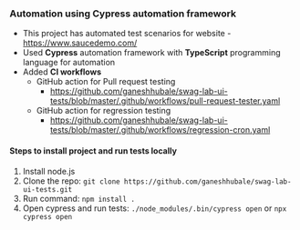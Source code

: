 ### Automation using Cypress automation framework

- This project has automated test scenarios for website - https://www.saucedemo.com/
- Used **Cypress** automation framework with **TypeScript** programming language for automation
- Added **CI workflows**
    - GitHub action for Pull request testing
        - https://github.com/ganeshhubale/swag-lab-ui-tests/blob/master/.github/workflows/pull-request-tester.yaml
    - GitHub action for regression testing
        - https://github.com/ganeshhubale/swag-lab-ui-tests/blob/master/.github/workflows/regression-cron.yaml

#### Steps to install project and run tests locally

1. Install node.js
2. Clone the repo: `git clone https://github.com/ganeshhubale/swag-lab-ui-tests.git`
3. Run command: `npm install .`
4. Open cypress and run tests: `./node_modules/.bin/cypress open` or `npx cypress open`
